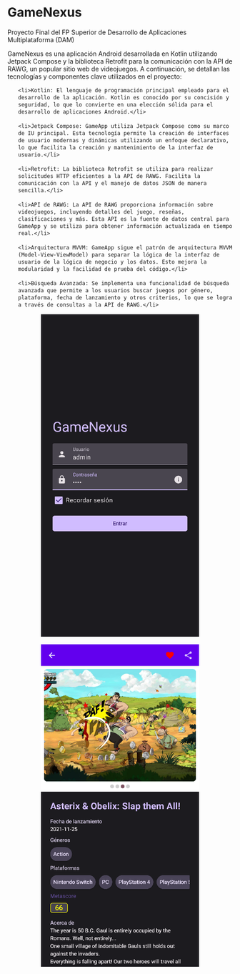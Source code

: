 # GameNexus
<p>Proyecto Final del FP Superior de Desarrollo de Aplicaciones Multiplataforma (DAM)</p>

<p>GameNexus es una aplicación Android desarrollada en Kotlin utilizando Jetpack Compose y la biblioteca Retrofit para la comunicación con la API de RAWG, un popular sitio web de videojuegos. A continuación, se detallan las tecnologías y componentes clave utilizados en el proyecto:</p>

<ul>
	
	<li>Kotlin: El lenguaje de programación principal empleado para el desarrollo de la aplicación. Kotlin es conocido por su concisión y seguridad, lo que lo convierte en una elección sólida para el desarrollo de aplicaciones Android.</li>
	
	<li>Jetpack Compose: GameApp utiliza Jetpack Compose como su marco de IU principal. Esta tecnología permite la creación de interfaces de usuario modernas y dinámicas utilizando un enfoque declarativo, lo que facilita la creación y mantenimiento de la interfaz de usuario.</li>
	
	<li>Retrofit: La biblioteca Retrofit se utiliza para realizar solicitudes HTTP eficientes a la API de RAWG. Facilita la comunicación con la API y el manejo de datos JSON de manera sencilla.</li>
	
	<li>API de RAWG: La API de RAWG proporciona información sobre videojuegos, incluyendo detalles del juego, reseñas, clasificaciones y más. Esta API es la fuente de datos central para GameApp y se utiliza para obtener información actualizada en tiempo real.</li>
	
	<li>Arquitectura MVVM: GameApp sigue el patrón de arquitectura MVVM (Model-View-ViewModel) para separar la lógica de la interfaz de usuario de la lógica de negocio y los datos. Esto mejora la modularidad y la facilidad de prueba del código.</li>
	
	<li>Búsqueda Avanzada: Se implementa una funcionalidad de búsqueda avanzada que permite a los usuarios buscar juegos por género, plataforma, fecha de lanzamiento y otros criterios, lo que se logra a través de consultas a la API de RAWG.</li>
	
</ul>

<p style="text-align: center;"><img src="/pictures/1.png" alt="picture1"></p>
<p style="text-align: center;"><img src="/pictures/2.png" alt="picture2"></p>